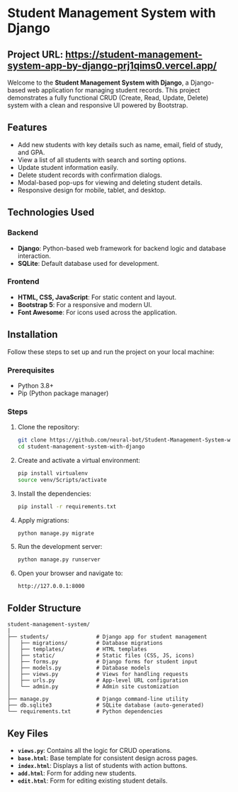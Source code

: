 # Student Management System with Django
## Project URL: https://student-management-system-app-by-django-prj1qims0.vercel.app/

Welcome to the **Student Management System with Django**, a Django-based web application for managing student records. This project demonstrates a fully functional CRUD (Create, Read, Update, Delete) system with a clean and responsive UI powered by Bootstrap.

## Features

- Add new students with key details such as name, email, field of study, and GPA.
- View a list of all students with search and sorting options.
- Update student information easily.
- Delete student records with confirmation dialogs.
- Modal-based pop-ups for viewing and deleting student details.
- Responsive design for mobile, tablet, and desktop.

## Technologies Used

### Backend

- **Django**: Python-based web framework for backend logic and database interaction.
- **SQLite**: Default database used for development.

### Frontend

- **HTML, CSS, JavaScript**: For static content and layout.
- **Bootstrap 5**: For a responsive and modern UI.
- **Font Awesome**: For icons used across the application.

## Installation

Follow these steps to set up and run the project on your local machine:

### Prerequisites

- Python 3.8+
- Pip (Python package manager)

### Steps

1. Clone the repository:

   ```bash
   git clone https://github.com/neural-bot/Student-Management-System-with-Django.git
   cd student-management-system-with-django
   ```

2. Create and activate a virtual environment:

   ```bash
   pip install virtualenv
   source venv/Scripts/activate
   ```
3. Install the dependencies:
   ```bash
   pip install -r requirements.txt
   ```

4. Apply migrations:
   ```bash
   python manage.py migrate
   ```

5. Run the development server:
   ```bash
   python manage.py runserver
   ```

6. Open your browser and navigate to:
   ```
   http://127.0.0.1:8000

## Folder Structure

```
student-management-system/
|
├── students/               # Django app for student management
│   ├── migrations/         # Database migrations
│   ├── templates/          # HTML templates
│   ├── static/             # Static files (CSS, JS, icons)
│   ├── forms.py            # Django forms for student input
│   ├── models.py           # Database models
│   ├── views.py            # Views for handling requests
│   ├── urls.py             # App-level URL configuration
│   └── admin.py            # Admin site customization
│
├── manage.py               # Django command-line utility
├── db.sqlite3              # SQLite database (auto-generated)
└── requirements.txt        # Python dependencies
```

## Key Files

- **`views.py`**: Contains all the logic for CRUD operations.
- **`base.html`**: Base template for consistent design across pages.
- **`index.html`**: Displays a list of students with action buttons.
- **`add.html`**: Form for adding new students.
- **`edit.html`**: Form for editing existing student details.
